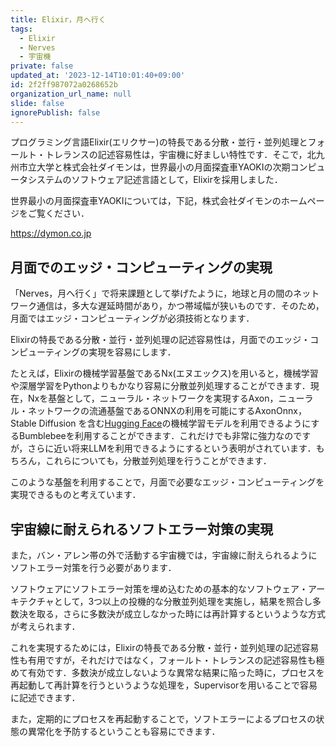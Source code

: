 ```yaml
---
title: Elixir，月へ行く
tags:
  - Elixir
  - Nerves
  - 宇宙機
private: false
updated_at: '2023-12-14T10:01:40+09:00'
id: 2f2ff987072a0268652b
organization_url_name: null
slide: false
ignorePublish: false
---
```

プログラミング言語Elixir(エリクサー)の特長である分散・並行・並列処理とフォールト・トレランスの記述容易性は，宇宙機に好ましい特性です．そこで，北九州市立大学と株式会社ダイモンは，世界最小の月面探査車YAOKIの次期コンピュータシステムのソフトウェア記述言語として，Elixirを採用しました．

世界最小の月面探査車YAOKIについては，下記，株式会社ダイモンのホームページをご覧ください．

https://dymon.co.jp

## 月面でのエッジ・コンピューティングの実現

「Nerves，月へ行く」で将来課題として挙げたように，地球と月の間のネットワーク通信は，多大な遅延時間があり，かつ帯域幅が狭いものです．そのため，月面ではエッジ・コンピューティングが必須技術となります．

Elixirの特長である分散・並行・並列処理の記述容易性は，月面でのエッジ・コンピューティングの実現を容易にします．

たとえば，Elixirの機械学習基盤であるNx(エヌエックス)を用いると，機械学習や深層学習をPythonよりもかなり容易に分散並列処理することができます．現在，Nxを基盤として，ニューラル・ネットワークを実現するAxon，ニューラル・ネットワークの流通基盤であるONNXの利用を可能にするAxonOnnx，Stable Diffusion を含む[Hugging Face](https://huggingface.co)の機械学習モデルを利用できるようにするBumblebeeを利用することができます．これだけでも非常に強力なのですが，さらに近い将来LLMを利用できるようにするという表明がされています．もちろん，これらについても，分散並列処理を行うことができます．

このような基盤を利用することで，月面で必要なエッジ・コンピューティングを実現できるものと考えています．

## 宇宙線に耐えられるソフトエラー対策の実現

また，バン・アレン帯の外で活動する宇宙機では，宇宙線に耐えられるようにソフトエラー対策を行う必要があります．

ソフトウェアにソフトエラー対策を埋め込むための基本的なソフトウェア・アーキテクチャとして，3つ以上の投機的な分散並列処理を実施し，結果を照合し多数決を取る，さらに多数決が成立しなかった時には再計算するというような方式が考えられます．

これを実現するためには，Elixirの特長である分散・並行・並列処理の記述容易性も有用ですが，それだけではなく，フォールト・トレランスの記述容易性も極めて有効です．多数決が成立しないような異常な結果に陥った時に，プロセスを再起動して再計算を行うというような処理を，Supervisorを用いることで容易に記述できます．

また，定期的にプロセスを再起動することで，ソフトエラーによるプロセスの状態の異常化を予防するということも容易にできます．

